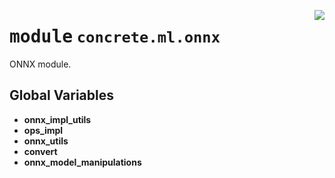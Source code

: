 <!-- markdownlint-disable -->

<a href="https://github.com/zama-ai/concrete-ml-internal/tree/release/1.0.x/src/concrete/ml/onnx/__init__.py#L0"><img align="right" style="float:right;" src="https://img.shields.io/badge/-source-cccccc?style=flat-square"></a>

# <kbd>module</kbd> `concrete.ml.onnx`

ONNX module.

## **Global Variables**

- **onnx_impl_utils**
- **ops_impl**
- **onnx_utils**
- **convert**
- **onnx_model_manipulations**

